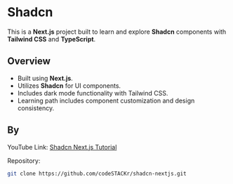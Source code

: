 # Shadcn

This is a **Next.js** project built to learn and explore **Shadcn** components with **Tailwind CSS** and **TypeScript**.

## Overview

- Built using **Next.js**.
- Utilizes **Shadcn** for UI components.
- Includes dark mode functionality with Tailwind CSS.
- Learning path includes component customization and design consistency.

## By

YouTube Link: [Shadcn Next.js Tutorial](https://youtu.be/DTGRIaAJYIo?si=-WGjBSwB4jmVYqTB)

Repository:

```bash
git clone https://github.com/codeSTACKr/shadcn-nextjs.git
```

